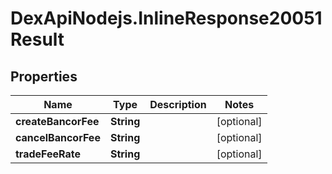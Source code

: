 # DexApiNodejs.InlineResponse20051Result

## Properties

Name | Type | Description | Notes
------------ | ------------- | ------------- | -------------
**createBancorFee** | **String** |  | [optional] 
**cancelBancorFee** | **String** |  | [optional] 
**tradeFeeRate** | **String** |  | [optional] 


